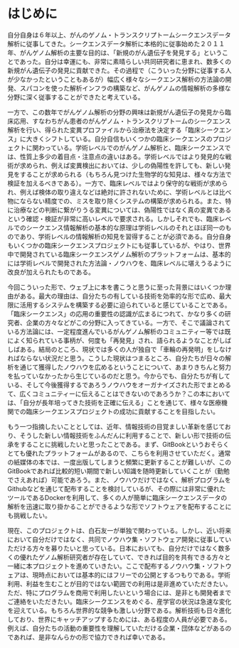 # はじめに

自分自身は６年以上、がんのゲノム・トランスクリプトームシークエンスデータ解析に従事してきた。シークエンスデータ解析に本格的に従事始めた２０１１年、がんゲノム解析の主要な目的は、「新規のがん遺伝子を発見する」ということであった。自分は幸運にも、非常に素晴らしい共同研究者に恵まれ、数多くの新規がん遺伝子の発見に貢献できた。その過程で（こういった分野に従事する人が少なかったということもあるが）幅広く様々なシークエンス解析の方法論の開発、スパコンを使った解析インフラの構築など、がんゲノムの情報解析の多様な分野に深く従事することができたと考えている。

一方で、この数年でがんゲノム解析の分野の興味は新規がん遺伝子の発見から臨床応用、すなわちがん患者のがんゲノム・トランスクリプトームのシークエンス解析を行い、得られた変異プロファイルから治療法を決定する「臨床シークエンス」に大きくシフトしている。自分自信もいくつかの臨床シークエンスのプロジェクトに関わっている。学術レベルでのがんゲノム解析と、臨床シークエンスでは、性質上多少の着目点・注意点の違いはある。学術レベルではより発見的な戦術が求められ、例えば変異検出においては、少しの偽陽性を許しても、新しい発見をすることが求められる（もちろん見つけた生物学的な知見は、様々な方法で検証を加えるべきである）。一方で、臨床レベルではより保守的な戦術が求められ、例えば検体の取り違えなどは絶対に許されないために、学術レベルとは比べ物にならない精度での、ミスを取り除くシステムの構築が求められる。また、特に治療などの判断に繋がりうる変異については、偽陽性ではなく真の変異であるという確認・検証が非常に高いレベルで要求される。しかしそれでも、臨床レベルでのシークエンス情報解析の基本的な原理は学術レベルのそれとほぼ同一のものであり、学術レベルの情報解析の知見を習得することが必須である。自分自身もいくつかの臨床シークエンスプロジェクトにも従事しているが、やはり、世界中で開発されている臨床シークエンスゲノム解析のプラットフォームは、基本的には学術レベルで開発された方法論・ノウハウを、臨床レベルに堪えうるように改良が加えられたものである。

今回こういった形で、ウェブ上に本を書こうと思うに至った背景にはいくつか理由がある。最大の理由は、自分たちの有している技術を効率的な形で広め、最大限に活用するシステムを構築する必要に迫られていると感じていることである。「臨床シークエンス」の応用の重要性の認識が広まるにつれて、かなり多くの研究者、企業の方々などがこの分野に入ってきている。一方で、そこで議論されている方法論には、一定程度進んでいるがんゲノム解析のコミュニティー等では既によく知られている事柄が、何度も「再発見」され、語られるようなことがしばしばある。結局のところ、現状では多くの人が独自で「車輪の再発明」をしなければならない状況だと思う。こうした現状はつまるところ、自分たちが日々の解析を通じて獲得したノウハウを広めるということについて、あまりきちんと努力を払っていなかったから生じているのだと思う。今からでも、自分たちが有している、そして今後獲得するであろうノウハウをオーガナイズされた形でまとめるて、広くコミュニティーに伝えることはできないのであろうか？この本においては、「自分が長年培ってきた技術を正確に伝える」ことを通じて、様々な医療機関での臨床シークエンスプロジェクトの成功に貢献することを目指したい。

もう一つ指摘したいこととしては、近年、情報技術の目覚ましい革新を感じており、そうした新しい情報技術をふんだんに利用することで、新しい形で技術の伝承をすることに挑戦したいと思ったことである。まず、GitBookというおそらくとても優れたプラットフォームがあるので、こちらを利用させていただく。通常の紙媒体の本では、一度出版してしまうと頻繁に更新することが難しいが、このGitBookであれば比較的短い期間で新しい知識を随時更新していくことが（勤勉でさえあれば）可能であろう。また、ノウハウだけではなく、解析プログラムをGithubなどを通じて配布することを検討しているが、その際には非常に優れたツールであるDockerを利用して、多くの人が簡単に臨床シークエンスデータの解析を迅速に取り掛かることができるような形でソフトウェアを配布することにも挑戦したい。

現在、このプロジェクトは、白石友一が単独で関わっている。しかし、近い将来において自分だけではなく、共同でノウハウ集・ソフトウェア開発に従事していただける方々を募りたいと思っている。日本においても、自分だけではなく数多くの優れたゲノム解析研究者が存在していて、できれば目的を共有できる方々と一緒に本プロジェクトを進めていきたい。ここで配布するノウハウ集・ソフトウェアは、現時点においては基本的にはフリーでの公開とするつもりである。学術利用、利益を生むことが目的ではない範囲での利用は是非進めていただきたい。ただ、特にプログラムを商用で利用したいという場合には、是非とも開発者までご連絡をいただきたい。臨床シークエンスをめぐる、産学官の状況は急速な変化を迎えている。もちろん世界的な競争も激しい分野である。解析技術も日々進化しており、世界にキャッチアップするためには、ある程度の人員が必要である。例えば、自分たちの活動の重要性を理解していただける企業・団体などがあるのであれば、是非なんらかの形で協力できれば幸いである。

